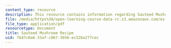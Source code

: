 ```yaml
---
content_type: resource
description: This resource contains information regarding Sauteed Mushroom Recipe.
file: /media/https%3A/open-learning-course-data-rc.s3.amazonaws.com/es-s41-speak-italian-with-your-mouth-full-spring-2012/7647c0a633afc8673656ec52be277cec_MITES_S41S12_recipe_13c.pdf
file_type: application/pdf
resourcetype: Document
title: Sauteed Mushroom Recipe
uid: 7647c0a6-33af-c867-3656-ec52be277cec
---
```

